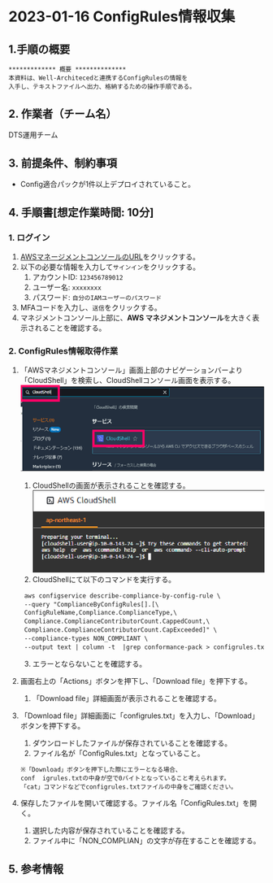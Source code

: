 <!-- omit in toc -->
# 2023-01-16  ConfigRules情報収集

## 1.手順の概要

```txt
************* 概要 **************
本資料は、Well-Architecedと連携するConfigRulesの情報を
入手し、テキストファイルへ出力、格納するための操作手順である。
```

## 2. 作業者（チーム名）
DTS運用チーム
## 3. 前提条件、制約事項

- Config適合パックが1件以上デプロイされていること。

## 4. 手順書[想定作業時間: 10分]

### 1. ログイン

1. [AWSマネージメントコンソールのURL](https://console.aws.amazon.com/console/home)をクリックする。
2. 以下の必要な情報を入力して`サインイン`をクリックする。
    1. アカウントID: `123456789012`
    2. ユーザー名: `xxxxxxxx`
    3. パスワード: `自分のIAMユーザーのパスワード`
3. MFAコードを入力し、`送信`をクリックする。
4. マネジメントコンソール上部に、**AWS マネジメントコンソール**を大きく表示されることを確認する。

### 2. ConfigRules情報取得作業

1. 「AWSマネジメントコンソール」画面上部のナビゲーションバーより「CloudShell」を検索し、CloudShellコンソール画面を表示する。  
 ![ConfigRules情報収集](./image/ConfigRules情報収集001.png)
    1. CloudShellの画面が表示されることを確認する。  
 ![ConfigRules情報収集](./image/ConfigRules情報収集002.png)
    2. CloudShellにて以下のコマンドを実行する。  
  
     ```txt
      aws configservice describe-compliance-by-config-rule \
      --query "ComplianceByConfigRules[].[\
      ConfigRuleName,Compliance.ComplianceType,\
      Compliance.ComplianceContributorCount.CappedCount,\
      Compliance.ComplianceContributorCount.CapExceeded]" \
      --compliance-types NON_COMPLIANT \
      --output text | column -t  |grep conformance-pack > configrules.txt
     ```  

    3. エラーとならないことを確認する。
2. 画面右上の「Actions」ボタンを押下し、「Download file」を押下する。
    1. 「Download file」詳細画面が表示されることを確認する。
3. 「Download file」詳細画面に「configrules.txt」を入力し、「Download」ボタンを押下する。
    1. ダウンロードしたファイルが保存されていることを確認する。
    2. ファイル名が「ConfigRules.txt」となっていること。

     ```txt
     ※「Download」ボタンを押下した際にエラーとなる場合、  
     conf  igrules.txtの中身が空で0バイトとなっていること考えられます。  
     「cat」コマンドなどでconfigrules.txtファイルの中身をご確認ください。
     ```

4. 保存したファイルを開いて確認する。ファイル名「ConfigRules.txt」を開く。
    1. 選択した内容が保存されていることを確認する。
    2. ファイル中に「NON_COMPLIAN」の文字が存在することを確認する。
  
## 5. 参考情報
